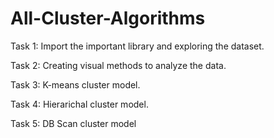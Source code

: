 # All-Cluster-Algorithms

Task 1: Import the important library and exploring the dataset.

Task 2: Creating visual methods to analyze the data.

Task 3: K-means cluster model.

Task 4: Hierarichal cluster model.

Task 5: DB Scan cluster model
